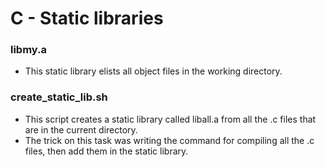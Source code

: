 # C - Static libraries

### libmy.a
- This static library elists all object files in the working
  directory.

### create_static_lib.sh
- This script creates a static library called liball.a from
  all the .c files that are in the current directory.
- The trick on this task was writing the command for compiling all the
  .c files, then add them in the static library.
